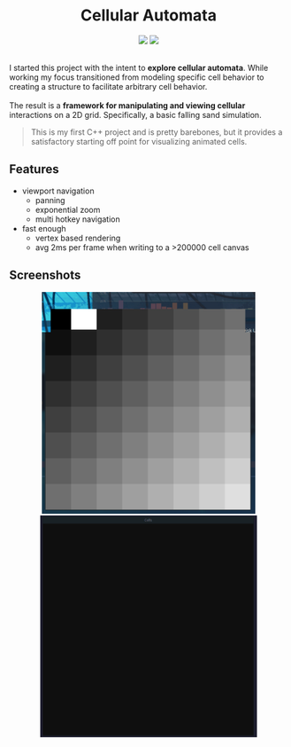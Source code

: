 <div align="center">
    <h1>Cellular Automata</h1>
    <div>
      <img src="https://img.shields.io/badge/C++-00599C?style=for-the-badge&logo=cplusplus&logoColor=white">
      <img src="https://img.shields.io/badge/SFML-8CC445?style=for-the-badge&logo=sfml&logoColor=white">
    </div>
</div><br>

I started this project with the intent to **explore cellular automata**.
While working my focus transitioned from modeling specific cell behavior to creating a structure to facilitate arbitrary cell behavior.<br><br>
The result is a **framework for manipulating and viewing cellular** interactions on a 2D grid. Specifically, a basic falling sand simulation.

> This is my first C++ project and is pretty barebones, but it provides a satisfactory starting off point for visualizing animated cells.

## Features
- viewport navigation
  - panning
  - exponential zoom
  - multi hotkey navigation
- fast enough
  - vertex based rendering
  - avg 2ms per frame when writing to a >200000 cell canvas

## Screenshots
<div align="center">
    <img height="400em" src="screenshots/cellular_automata_demo.gif"/>
    <img height="400em" src="screenshots/sand_sim_01.gif"/>
</div>
